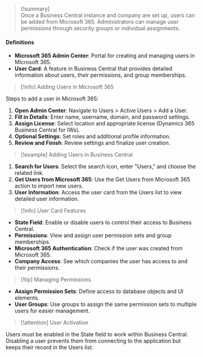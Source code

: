 >[!summary]  
Once a Business Central instance and company are set up, users can be added from Microsoft 365. Administrators can manage user permissions through security groups or individual assignments.

#### Definitions
- **Microsoft 365 Admin Center**: Portal for creating and managing users in Microsoft 365.
- **User Card**: A feature in Business Central that provides detailed information about users, their permissions, and group memberships.

>[!info] Adding Users in Microsoft 365

Steps to add a user in Microsoft 365:

1. **Open Admin Center**: Navigate to Users > Active Users > Add a User.
2. **Fill in Details**: Enter name, username, domain, and password settings.
3. **Assign License**: Select location and appropriate license (Dynamics 365 Business Central for IWs).
4. **Optional Settings**: Set roles and additional profile information.
5. **Review and Finish**: Review settings and finalize user creation.

>[!example] Adding Users in Business Central

1. **Search for Users**: Select the search icon, enter "Users," and choose the related link.
2. **Get Users from Microsoft 365**: Use the Get Users from Microsoft 365 action to import new users.
3. **User Information**: Access the user card from the Users list to view detailed user information.

>[!info] User Card Features

- **State Field**: Enable or disable users to control their access to Business Central.
- **Permissions**: View and assign user permission sets and group memberships.
- **Microsoft 365 Authentication**: Check if the user was created from Microsoft 365.
- **Company Access**: See which companies the user has access to and their permissions.

>[!tip] Managing Permissions

- **Assign Permission Sets**: Define access to database objects and UI elements.
- **User Groups**: Use groups to assign the same permission sets to multiple users for easier management.

>[!attention] User Activation

Users must be enabled in the State field to work within Business Central. Disabling a user prevents them from connecting to the application but keeps their record in the Users list.